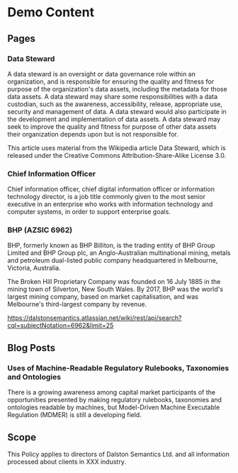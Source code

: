 # Demo Content

## Pages

### Data Steward

A data steward is an oversight or data governance role within an organization, and is responsible for ensuring the quality and fitness for purpose of the organization's data assets, including the metadata for those data assets. A data steward may share some responsibilities with a data custodian, such as the awareness, accessibility, release, appropriate use, security and management of data. A data steward would also participate in the development and implementation of data assets. A data steward may seek to improve the quality and fitness for purpose of other data assets their organization depends upon but is not responsible for.

This article uses material from the Wikipedia article Data Steward, which is released under the Creative Commons Attribution-Share-Alike License 3.0.

### Chief Information Officer

Chief information officer, chief digital information officer or information technology director, is a job title commonly given to the most senior executive in an enterprise who works with information technology and computer systems, in order to support enterprise goals.

### BHP (AZSIC 6962)

BHP, formerly known as BHP Billiton, is the trading entity of BHP Group Limited and BHP Group plc, an Anglo-Australian multinational mining, metals and petroleum dual-listed public company headquartered in Melbourne, Victoria, Australia.

The Broken Hill Proprietary Company was founded on 16 July 1885 in the mining town of Silverton, New South Wales. By 2017, BHP was the world's largest mining company, based on market capitalisation, and was Melbourne's third-largest company by revenue.

https://dalstonsemantics.atlassian.net/wiki/rest/api/search?cql=subjectNotation=6962&limit=25

## Blog Posts

### Uses of Machine-Readable Regulatory Rulebooks, Taxonomies and Ontologies

There is a growing awareness among capital market participants of the opportunities presented by making regulatory rulebooks, taxonomies and ontologies readable by machines, but Model-Driven Machine Executable Regulation (MDMER) is still a developing field.

## Scope

This Policy applies to directors of Dalston Semantics Ltd. and all information processed about clients in XXX industry.